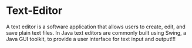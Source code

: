 # Text-Editor

A text editor is a software application that allows users to create, edit, and save plain text files. In Java text editors are commonly built using Swing, a Java GUI toolkit, to provide a user interface for text input and output!!!
